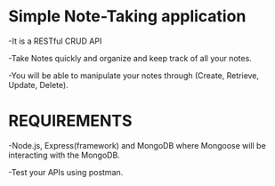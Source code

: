# Simple Note-Taking application
-It is a RESTful CRUD API

-Take Notes quickly and organize and keep track of all your notes.

-You will be able to manipulate your notes through (Create, Retrieve, Update, Delete).
# REQUIREMENTS
-Node.js, Express(framework) and MongoDB where Mongoose will be interacting with the MongoDB.

-Test your APIs using postman.
